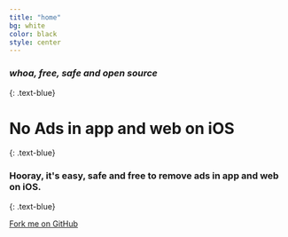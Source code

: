 ```yaml
---
title: "home"
bg: white
color: black
style: center
---
```


### *whoa, free, safe and open source*
{: .text-blue}

<span class="fa-stack subtlecircle" style="font-size:100px; background:rgba(73,167,233,0.7)">
  <i class="fa fa-circle fa-stack-2x text-white"></i>
  <i class="fa fa-paper-plane fa-stack-1x text-blue"></i>
</span>

# No Ads in app and web on iOS
{: .text-blue}


### Hooray, it's easy, safe and free to remove ads in app and web on iOS.
{: .text-blue}

<span id="forkongithub">
  <a href="{{ site.source_link }}" class="bg-blue">
    Fork me on GitHub
  </a>
</span>